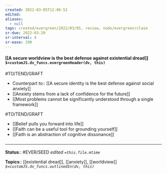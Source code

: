 ```yaml
---
created: 2022-03-05T12:06:52 
edited: 
aliases:
  - null
tags: created/evergreen/2022/03/05, review, node/evergreen/claim
sr-due: 2022-03-20
sr-interval: 4
sr-ease: 190
---
```


#### [[A secure worldview is the best defense against existential dread]] `$=customJS.dv_funcs.evergreenHeader(dv, this)`

#TO/TEND/GRAFT 
- Counterpart to:: [[A secure identity is the best defense against social anxiety]]
- [[Anxiety stems from a lack of confidence for the future]]
- [[Most problems cannot be significantly understood through a single framework]]

#TO/TEND/GRAFT 
- [[Belief pulls you forward into life]]
- [[Faith can be a useful tool for grounding yourself]]
- [[Faith is an abstraction of cognitive dissonance]]
### <hr class="footnote"/>

**Status**:: #EVER/SEED 
*edited `=this.file.mtime`*

**Topics**:: [[existential dread]], [[anxiety]], [[worldview]]
*`$=customJS.dv_funcs.outlinedIn(dv, this)`*
